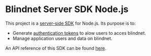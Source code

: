 # Blindnet Server SDK Node.js

This project is a [server-side SDK](https://docs.blindnet.io/docs/extra/glossary#server-side-sdk) for Node.js. Its purpose is to:

- Generate [authentication tokens](https://docs.blindnet.io/docs/extra/glossary#authentication-token) to alow users to acces blindnet.
- Manage application users and data on blindnet.

An API reference of this SDK can be found [here](https://docs.blindnet.io/docs/api_reference/server/node.js/latest).

